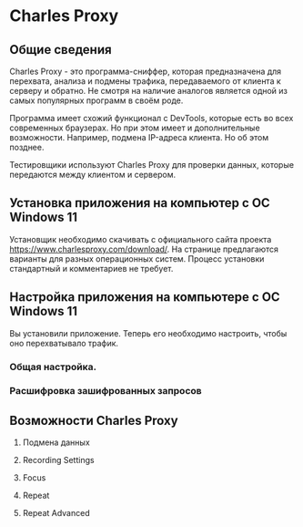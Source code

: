 # Charles Proxy
## Общие сведения
Charles Proxy - это программа-сниффер, которая предназначена для перехвата, анализа и подмены трафика, передаваемого от клиента к серверу и обратно. 
Не смотря на наличие аналогов является одной из самых популярных программ в своём роде.

Программа имеет схожий функционал с DevTools, которые есть во всех современных браузерах. Но при этом имеет и дополнительные возможности. Например, подмена IP-адреса клиента. Но об этом позднее.

Тестировщики используют Charles Proxy для проверки данных, которые передаются между клиентом и сервером.
## Установка приложения на компьютер с ОС Windows 11
Установщик необходимо скачивать с официального сайта проекта https://www.charlesproxy.com/download/.
На странице предлагаются варианты для разных операционных систем.
Процесс установки стандартный и комментариев не требует.
## Настройка приложения на компьютере с ОС Windows 11
Вы установили приложение. Теперь его необходимо настроить, чтобы оно перехватывало трафик.
### Общая настройка.

### Расшифровка зашифрованных запросов

## Возможности Charles Proxy
1. Подмена данных

2. Recording Settings

3. Focus

4. Repeat

5. Repeat Advanced
